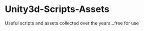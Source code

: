 Unity3d-Scripts-Assets
======================

Useful scripts and assets collected over the years...free for use
